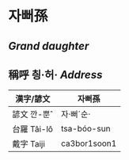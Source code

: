 # 자뻐孫
##  _Grand daughter_

## 稱呼 칑·허· _Address_

漢字/諺文 | 자뻐孫
--- | ---
諺文 깐-뿐ˆ | 자·뻐ˊ순·
台羅 Tâi-lô | tsa-bóo-sun
戴字 Taiji | ca3bor1soon1


